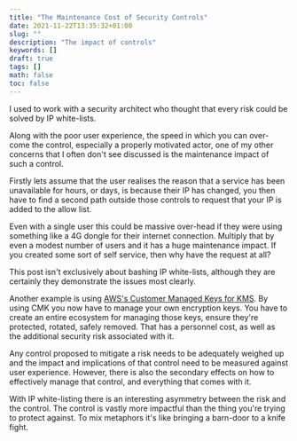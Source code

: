```yaml
---
title: "The Maintenance Cost of Security Controls"
date: 2021-11-22T13:35:32+01:00
slug: ""
description: "The impact of controls"
keywords: []
draft: true
tags: []
math: false
toc: false
---
```


I used to work with a security architect who thought that every risk could be solved by IP white-lists.

Along with the poor user experience, the speed in which you can over-come the control, especially a properly motivated actor, one of my other concerns that I often don't see discussed is the maintenance impact of such a control.

Firstly lets assume that the user realises the reason that a service has been unavailable for hours, or days, is because their IP has changed, you then have to find a second path outside those controls to request that your IP is added to the allow list.

Even with a single user this could be massive over-head if they were using something like a 4G dongle for their internet connection. Multiply that by even a modest number of users and it has a huge maintenance impact. If you created some sort of self service, then why have the request at all?

This post isn't exclusively about bashing IP white-lists, although they are certainly they demonstrate the issues most clearly.

Another example is using [AWS's Customer Managed Keys for KMS](https://docs.aws.amazon.com/whitepapers/latest/kms-best-practices/aws-managed-and-customer-managed-cmks.html). By using CMK you now have to manage your own encryption keys. You have to create an entire ecosystem for managing those keys, ensure they're protected, rotated, safely removed. That has a personnel cost, as well as the additional security risk associated with it.

Any control proposed to mitigate a risk needs to be adequately weighed up and the impact and implications of that control need to be measured against user experience. However, there is also the secondary effects on how to effectively manage that control, and everything that comes with it.

With IP white-listing there is an interesting asymmetry between the risk and the control. The control is vastly more impactful than the thing you're trying to protect against. To mix metaphors it's like bringing a barn-door to a knife fight.
